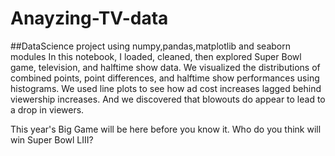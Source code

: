 # Anayzing-TV-data
##DataScience project using numpy,pandas,matplotlib and seaborn modules
In this notebook, I loaded, cleaned, then explored Super Bowl game, television, and halftime show data. We visualized the distributions of combined points, point differences, and halftime show performances using histograms. We used line plots to see how ad cost increases lagged behind viewership increases. And we discovered that blowouts do appear to lead to a drop in viewers.

This year's Big Game will be here before you know it. Who do you think will win Super Bowl LIII?
